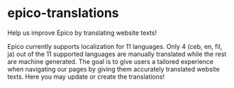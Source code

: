 # epico-translations

Help us improve Epico by translating website texts!

Epico currently supports localization for 11 languages. Only 4 (ceb, en, fil, ja) out of the 11 supported languages are manually translated while the rest are machine generated. 
The goal is to give users a tailored experience when navigating our pages by giving them accurately translated website texts. Here you may update or create the translations! 





